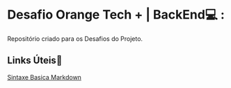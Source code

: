 # Desafio Orange Tech + | BackEnd:computer: :

Repositório criado para os Desafios do Projeto.

## Links Úteis:pencil:

[Sintaxe Basica Markdown](https://www.markdownguide.org/basic-syntax/)
